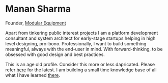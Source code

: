 # Manan Sharma

Founder, [Modular Equipment](https://modequip.github.io/)

Apart from tinkering public interest projects I am a platform development consultant and system architect for early-stage startups helping in high level designing, pro-bono.
Professionally, I want to build something meaningful, always with the end-user in mind. With forward-thinking, to be obsessed with good design and best practices. 

This is an age old profile. Consider this more or less dapricated. Please refer [here][1] for the latest. I am building a small time knowledge base of all what I have learned [there][1].

[1]:https://github.com/drmanan